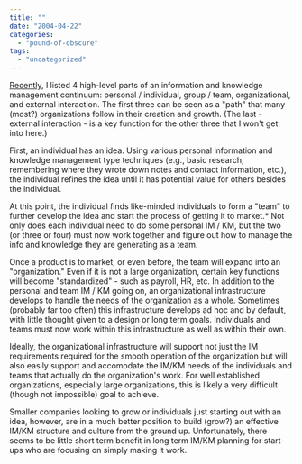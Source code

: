 ```yaml
---
title: ""
date: "2004-04-22"
categories: 
  - "pound-of-obscure"
tags: 
  - "uncategorized"
---
```


[Recently](http://www.blogger.com/2004_04_01_nsl_archive.html#108151361244173155), I listed 4 high-level parts of an information and knowledge management continuum: personal / individual, group / team, organizational, and external interaction. The first three can be seen as a "path" that many (most?) organizations follow in their creation and growth. (The last - external interaction - is a key function for the other three that I won't get into here.)  
  
First, an individual has an idea. Using various personal information and knowledge management type techniques (e.g., basic research, remembering where they wrote down notes and contact information, etc.), the individual refines the idea until it has potential value for others besides the individual.  
  
At this point, the individual finds like-minded individuals to form a "team" to further develop the idea and start the process of getting it to market.\* Not only does each individual need to do some personal IM / KM, but the two (or three or four) must now work together and figure out how to manage the info and knowledge they are generating as a team.  
  
Once a product is to market, or even before, the team will expand into an "organization." Even if it is not a large organization, certain key functions will become "standardized" - such as payroll, HR, etc. In addition to the personal and team IM / KM going on, an organizational infrastructure develops to handle the needs of the organization as a whole. Sometimes (probably far too often) this infrastructure develops ad hoc and by default, with little thought given to a design or long term goals. Individuals and teams must now work within this infrastructure as well as within their own.  
  
Ideally, the organizational infrastructure will support not just the IM requirements required for the smooth operation of the organization but will also easily support and accomodate the IM/KM needs of the individuals and teams that actually do the organization's work. For well established organizations, especially large organizations, this is likely a very difficult (though not impossible) goal to achieve.  
  
Smaller companies looking to grow or individuals just starting out with an idea, however, are in a much better position to build (grow?) an effective IM/KM structure and culture from the ground up. Unfortunately, there seems to be little short term benefit in long term IM/KM planning for start-ups who are focusing on simply making it work.
